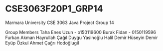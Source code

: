 # CSE3063F20P1_GRP14
Marmara University CSE 3063 Java Project Group 14

Group Members
Taha Enes Uzun - o150119600
Burak Fidan - 0150119596
Furkan Akman
Hayrullah Çağıl
Duygu Yasinoğlu
Halil Demir
Hüseyin Demir
Eyüp Özkul
Ahmet Çağrı Hodoğlugil
